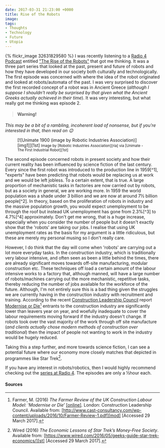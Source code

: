 ```yaml
---
date: 2017-03-31 21:23:00 +0000
title: Rise of the Robots
image: 
tags:
- Thoughts
- Technology
- Future
- Utopia
---
```


{% flickr_image 32631829580 %}
I was recently listening to a [Radio 4 Podcast][r4] entitled ["The Rise of the
Robots"][ror] that got me thinking. It was a three part series that looked at
the past, present and future of robots and how they have developed in our
society both culturally and technologically. The first episode was concerned
with where the idea of the robot originated and looked at robots/automata of
the past. I was very surprised to discover the first recorded concept of a robot
was in Ancient Greece (_although I suppose I shouldn't really be surprised by
that given what the Ancient Greeks actually achieved in their time_). It was
very interesting, but what really got me thinking was episode 2.

> #### Warning!
  _This may be a bit of a rambling, incoherent load of nonsense, but if
  you're interested in that, then read on :wink:_

<figure class="flickr image alignright" markdown='1'>
[![Unimate 1900 (image by Robotic Industries Association)][img1]][1st]
<small class='aligncentre' markdown='1'>Image by [Robotic Industries 
  Association][ria] via [Unimate - The First Industrial Robot][1st]</small>
</figure>
The second episode concerned robots in present society and how their current
reality has been influenced by science fiction of the last century. Every since
the first robot was introduced to the production line in 1959[^1], "experts"
have been predicting that robots would be replacing us at work and we would be
left jobless. To a certain extent, that is true. A large proportion of
mechanistic tasks in factories are now carried out by robots, but as a society
in general, we are working more. In 1959 the world population was a shade under
3 billion and we are now at around 7&frac12; billion people[^2]. In theory,
based on the proliferation of robots in industry and the massive population
growth, you would expect unemployment to be through the roof but instead UK
unemployment has gone from 2.3%[^3] to 4.7%[^4] approximately. Don't get me
wrong, that is a huge increase, especially when you consider the number of
people but it doesn't exactly show that the 'robots' are taking our jobs. I
realise that using UK unemployment rates as the basis for my argument is a
little ridiculous, but these are merely my personal musing so I don't really
care. 

However, I do think that the day will come when 'robots' are carrying out a lot
more everyday tasks. In the construction industry, which is traditionally very
labour intensive, and often seen as been a little behind the times, there are
already significant moves towards off-site manufacturing, modular construction
etc. These techniques off load a certain amount of the labour intensive works to
a factory that, although manned, will have a large number of robots/machines
carrying out the more mechanistic, repetitive tasks, thereby reducing the number
of jobs available for the workforce of the future. Although, I'm not entirely
sure this is a bad thing given the struggles we are currently having in the
construction industry with recruitment and training. According to the recent
[Construction Leadership Council][clc] report [Modernise or Die][mod][^5]
entrants to the construction industry are significantly lower than leavers year
on year, and woefully inadequate to cover the labour requirements moving forward
if the industry doesn't change. If robots took over the vast majority of the
work through off site manufacture (_and clients actually chose modern methods of
construction over traditional_) then the impact of people not wanting to work in
the industry would be hugely reduced.

Taking this a step further, and more towards science fiction, I can see a
potential future where our economy more closely matches that depicted in 
programmes like Star Trek[^6].



If you have any interest in robots/robotics, then I would highly recommend
checking out the [series at Radio 4][ror]. The episodes are only a &frac12;hour
each.


#### Sources



[^1]: Robotic Industries Association (2017) _Unimate - The First Industrial Robot_. Available from: [http://www.robotics.org/joseph-engelberger/unimate.cfm][1st] [Accessed 28 March 2017].
[^2]: Roser, M. and Ortiz-Ospina, E. (2017) _World Population Growth_. Available from: [https://ourworldindata.org/world-population-growth/][pop] [Accessed 29 March 2017].
[^3]: Denman, J. and McDonald, P. (1996) Unemployment statistics from 1881 to the present day. _Labour Market Trends_ [[online]][lmt]. January 1996, pp. 5-17. [Accessed 29 March 2017].
[^4]: Office of National Statistics (2017) _Statistical bulletin: UK labour market: Mar 2017_ [[online]][elm]. Newport: Office of National Statistics. Available from: [https://www.ons.gov.uk/employmentandlabourmarket/peopleinwork/employmentandemployeetypes/bulletins/uklabourmarket/mar2017][elm] [Accessed 29 March 2017].
[^5]: Farmer, M. (2016) _The Farmer Review of the UK Construction Labour Model: ‘Modernise or Die’_ [[online]][mod]. London: Construction Leadership Council. Available from: [http://www.cast-consultancy.com/wp-content/uploads/2016/10/Farmer-Review-1.pdf][mod] [Accessed 29 March 2017].
[^6]: Wired (2016) _The Economic Lessons of Star Trek’s Money-Free Society_. Available from: [https://www.wired.com/2016/05/geeks-guide-star-trek-economics/][st] [Accessed 29 March 2017].

[r4]: http://www.bbc.co.uk/podcasts/radio4 "BBC Podcasts - Radio 4"
[ror]: http://www.bbc.co.uk/programmes/b08fg08m "BBC Radio 4 - The Rise of the Robots"
[1st]: https://www.robotics.org/joseph-engelberger/unimate.cfm "Unimate - The First Industrial Robot"
[pop]: https://ourworldindata.org/world-population-growth/ "World Population Growth"
[lmt]: https://www.ons.gov.uk/ons/rel/lms/labour-market-trends--discontinued-/january-1996/unemployment-since-1881.pdf "Unemployment statistics from 1881 to the present day"
[elm]: https://www.ons.gov.uk/employmentandlabourmarket/peopleinwork/employmentandemployeetypes/bulletins/uklabourmarket/mar2017 "Statistical bulletin: UK labour market: Mar 2017"
[ria]: https://www.robotics.org/ "RIA - Robotics Online - Industrial Robot Automation"
[clc]: http://www.constructionleadershipcouncil.co.uk/ "Construction Leadership Council"
[mod]: http://www.cast-consultancy.com/wp-content/uploads/2016/10/Farmer-Review-1.pdf "The Farmer Review of the UK Construction Labour Model: ‘Modernise or Die’"
[st]: https://www.wired.com/2016/05/geeks-guide-star-trek-economics/ "The Economic Lessons of Star Trek’s Money-Free Society | WIRED"

[img1]: https://www.robotics.org/joseph-engelberger/images/tonight_show.jpg